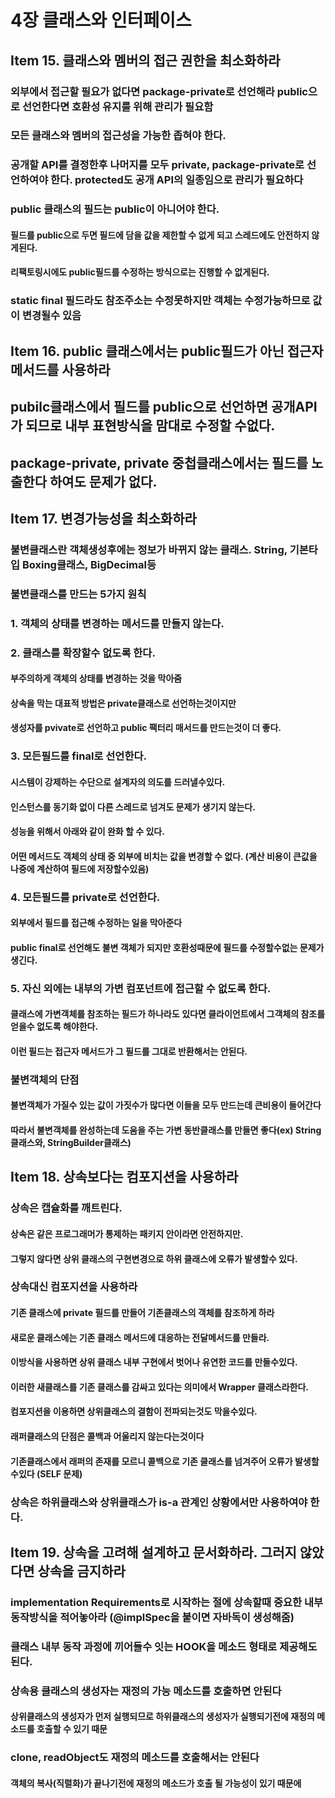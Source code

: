 # 4장 클래스와 인터페이스

## Item 15. 클래스와 멤버의 접근 권한을 최소화하라
### 외부에서 접근할 필요가 없다면 package-private로 선언해라 public으로 선언한다면 호환성 유지를 위해 관리가 필요함
### 모든 클래스와 멤버의 접근성을 가능한 좁혀야 한다.
### 공개할 API를 결정한후 나머지를 모두 private, package-private로 선언하여야 한다. protected도 공개 API의 일종임으로 관리가 필요하다
### public 클래스의 필드는 public이 아니어야 한다.
#### 필드를 public으로 두면 필드에 담을 값을 제한할 수 없게 되고 스레드에도 안전하지 않게된다.
#### 리팩토링시에도 public필드를 수정하는 방식으로는 진행할 수 없게된다.
### static final 필드라도 참조주소는 수정못하지만 객체는 수정가능하므로 값이 변경될수 있음

## Item 16. public 클래스에서는 public필드가 아닌 접근자 메서드를 사용하라
## pubilc클래스에서 필드를 public으로 선언하면 공개API가 되므로 내부 표현방식을 맘대로 수정할 수없다.
## package-private, private 중첩클래스에서는 필드를 노출한다 하여도 문제가 없다.

## Item 17. 변경가능성을 최소화하라
### 불변클래스란 객체생성후에는 정보가 바뀌지 않는 클래스. String, 기본타입 Boxing클래스, BigDecimal등
### 불변클래스를 만드는 5가지 원칙
### 1. 객체의 상태를 변경하는 메서드를 만들지 않는다.
### 2. 클래스를 확장할수 없도록 한다.
#### 부주의하게 객체의 상태를 변경하는 것을 막아줌
#### 상속을 막는 대표적 방법은 private클래스로 선언하는것이지만
#### 생성자를 pvivate로 선언하고 public 팩터리 매서드를 만드는것이 더 좋다.
### 3. 모든필드를 final로 선언한다.
#### 시스템이 강제하는 수단으로 설계자의 의도를 드러낼수있다.
#### 인스턴스를 동기화 없이 다른 스레드로 넘겨도 문제가 생기지 않는다.
#### 성능을 위해서 아래와 같이 완화 할 수 있다.
#### 어떤 메서드도 객체의 상태 중 외부에 비치는 값을 변경할 수 없다. (계산 비용이 큰값을 나중에 계산하여 필드에 저장할수있음)
### 4. 모든필드를 private로 선언한다.
#### 외부에서 필드를 접근해 수정하는 일을 막아준다
#### public final로 선언해도 불변 객체가 되지만 호환성때문에 필드를 수정할수없는 문제가 생긴다.
### 5. 자신 외에는 내부의 가변 컴포넌트에 접근할 수 없도록 한다.
#### 클래스에 가변객체를 참조하는 필드가 하나라도 있다면 클라이언트에서 그객체의 참조를 얻을수 없도록 해야한다.
#### 이런 필드는 접근자 메서드가 그 필드를 그대로 반환해서는 안된다.
### 불변객체의 단점
#### 불변객체가 가질수 있는 값이 가짓수가 많다면 이들을 모두 만드는데 큰비용이 들어간다
#### 따라서 불변객체를 완성하는데 도움을 주는 가변 동반클래스를 만들면 좋다(ex) String클래스와, StringBuilder클래스)

## Item 18. 상속보다는 컴포지션을 사용하라
### 상속은 캡슐화를 깨트린다.
#### 상속은 같은 프로그래머가 통제하는 패키지 안이라면 안전하지만.
#### 그렇지 않다면 상위 클래스의 구현변경으로 하위 클래스에 오류가 발생할수 있다.
### 상속대신 컴포지션을 사용하라
#### 기존 클래스에 private 필드를 만들어 기존클래스의 객체를 참조하게 하라
#### 새로운 클래스에는 기존 클래스 메서드에 대응하는 전달메서드를 만들라.
#### 이방식을 사용하면 상위 클래스 내부 구현에서 벗어나 유연한 코드를 만들수있다.
#### 이러한 새클래스를 기존 클래스를 감싸고 있다는 의미에서 Wrapper 클래스라한다.
#### 컴포지션을 이용하면 상위클래스의 결함이 전파되는것도 막을수있다.
#### 래퍼클래스의 단점은 콜백과 어울리지 않는다는것이다
#### 기존클래스에서 래퍼의 존재를 모르니 콜백으로 기존 클래스를 넘겨주어 오류가 발생할수있다 (SELF 문제)
### 상속은 하위클래스와 상위클래스가 is-a 관계인 상황에서만 사용하여야 한다.

## Item 19. 상속을 고려해 설계하고 문서화하라. 그러지 않았다면 상속을 금지하라
### implementation Requirements로 시작하는 절에 상속할때 중요한 내부 동작방식을 적어놓아라 (@implSpec을 붙이면 자바독이 생성해줌)
### 클래스 내부 동작 과정에 끼어들수 잇는 HOOK을 메소드 형태로 제공해도 된다.
### 상속용 클래스의 생성자는 재정의 가능 메소드를 호출하면 안된다
#### 상위클래스의 생성자가 먼저 실행되므로 하위클래스의 생성자가 실행되기전에 재정의 메소드를 호출할 수 있기 때문
### clone, readObject도 재정의 메소드를 호출해서는 안된다
#### 객체의 복사(직렬화)가 끝나기전에 재정의 메소드가 호출 될 가능성이 있기 때문에
